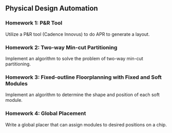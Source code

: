 ## Physical Design Automation

### Homework 1: P&R Tool
Utilize a P&R tool (Cadence Innovus) to do APR to generate a layout.  
### Homework 2: Two-way Min-cut Partitioning
Implement an algorithm to solve the problem of two-way min-cut partitioning. 
### Homework 3: Fixed-outline Floorplanning with Fixed and Soft Modules 
Implement an algorithm to determine the shape and position of each soft 
module. 
### Homework 4: Global Placement 
Write a global placer that can assign modules to desired positions on a chip. 
